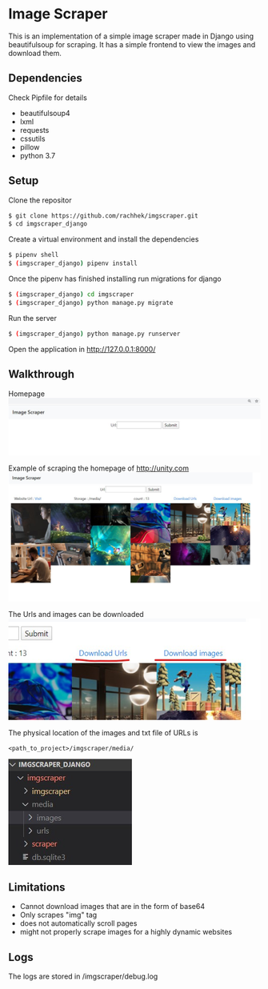 # Image Scraper

This is an implementation of a simple image scraper made in Django using beautifulsoup for scraping. It has a simple frontend to view the images and download them.

## Dependencies

Check Pipfile for details

- beautifulsoup4
- lxml
- requests
- cssutils
- pillow
- python 3.7

## Setup

Clone the repositor

```sh
$ git clone https://github.com/rachhek/imgscraper.git
$ cd imgscraper_django
```

Create a virtual environment and install the dependencies

```sh
$ pipenv shell
$ (imgscraper_django) pipenv install
```

Once the pipenv has finished installing run migrations for django

```sh
$ (imgscraper_django) cd imgscraper
$ (imgscraper_django) python manage.py migrate
```

Run the server

```sh
$ (imgscraper_django) python manage.py runserver
```

Open the application in http://127.0.0.1:8000/

## Walkthrough

Homepage  
![alt Screenshot 1](screenshots/screenshot1.jpg)

Example of scraping the homepage of http://unity.com  
![alt Screenshot 2](screenshots/screenshot2.jpg)

The Urls and images can be downloaded  
![alt Screenshot 4](screenshots/screenshot4.jpg)

The physical location of the images and txt file of URLs is

```
<path_to_project>/imgscraper/media/
```

![alt Screenshot 3](screenshots/screenshot3.jpg)

## Limitations

- Cannot download images that are in the form of base64
- Only scrapes "img" tag
- does not automatically scroll pages
- might not properly scrape images for a highly dynamic websites

## Logs

The logs are stored in /imgscraper/debug.log
